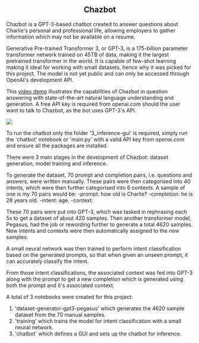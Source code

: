 <h2><center>Chazbot</h2></center>

Chazbot is a GPT-3-based chatbot created to answer questions about Charlie's personal and professional life, allowing employers to gather information which may not be available on a resume.

Generative Pre-trained Transformer 3, or GPT-3, is a 175-billion parameter transformer network trained on 45TB of data, making it the largest pretrained transformer in the world. It is capable of few-shot learning making it ideal for working with small datasets, hence why it was picked for this project. The model is not yet public and can only be accessed through OpenAI's development API.

This [video demo](https://drive.google.com/file/d/151Omr83xMpLAuhMKR7VuaUct09z9GlPk/view?usp=sharing) illustrates the capabilities of Chazbot in question answering with state-of-the-art natural language understanding and generation. A free API key is required from openai.com should the user want to talk to Chazbot, as the bot uses GPT-3's API.

<img src = "https://drive.google.com/uc?export=view&id=1YMNwq3sM4q0WbJ0pElrtwHjO6-KDnbKj">

To run the chatbot only the folder '3_inference-gui' is required, simply run the 'chatbot' notebook or 'main.py' with a valid API key from openai.com and ensure all the packages are installed.

There were 3 main stages in the development of Chazbot: dataset generation, model training and inference.

To generate the dataset, 70 prompt and completion pairs, i.e. questions and answers, were written manually. These pairs were then categorised into 40 intents, which were then further categorised into 6 contexts.
A sample of one is my 70 pairs would be:
-prompt: how old is Charlie?
-completion: he is 28 years old.
-intent: age.
-context: <paragraph about personal information>

These 70 pairs were put into GPT-3, which was tasked in rephrasing each 5x to get a dataset of about 420 samples.
Then another transformer model, Pegasus, had the job or rewording further to generate a total 4620 samples.
New intents and contexts were then automatically assigned to the new samples.

A small neural network was then trained to perform intent classification based on the generated prompts, so that when given an unseen prompt, it can accurately classify the intent.

From those intent classifications, the associated context was fed into GPT-3 along with the prompt to get a new completion which is generated using both the prompt and it's associated context.

A total of 3 notebooks were created for this project:
1. 'dataset-generator-gpt3-pegasus' which generates the 4620 sample dataset from the 70 manual samples.
2. 'training' which trains the model for intent classification with a small neural network.
3. 'chatbot' which defines a GUI and sets up the chatbot for inference.
